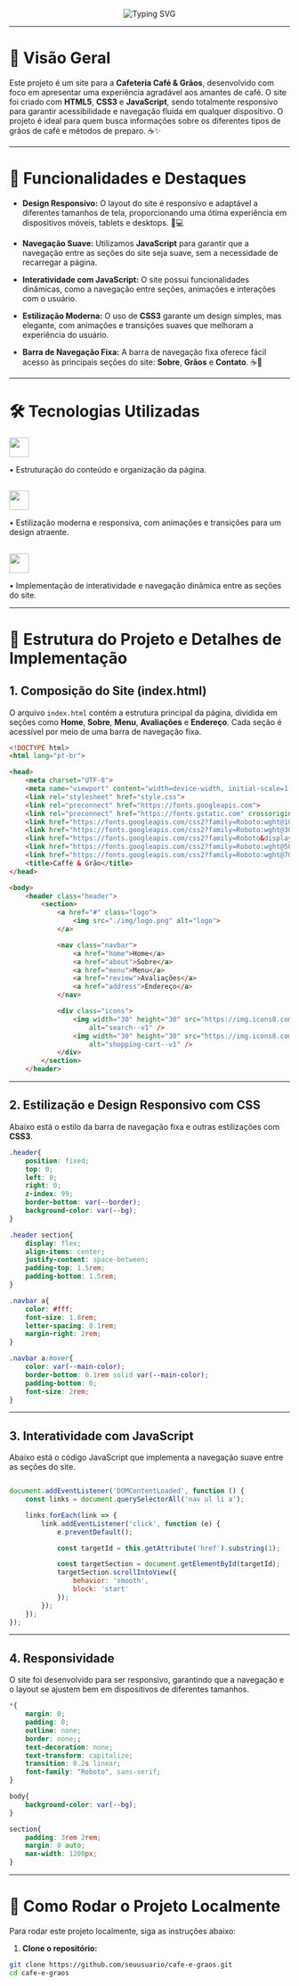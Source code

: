 <p align="center"> 
  <img src="https://readme-typing-svg.herokuapp.com?font=Century+Gothic&weight=800&size=48&pause=1000&color=F7F7F7&center=true&vCenter=true&width=600&lines=Site+de+Café+e+Grãos" alt="Typing SVG" />
</p>

---

# 📖 Visão Geral

Este projeto é um site para a **Cafeteria Café & Grãos**, desenvolvido com foco em apresentar uma experiência agradável aos amantes de café. O site foi criado com **HTML5**, **CSS3** e **JavaScript**, sendo totalmente responsivo para garantir acessibilidade e navegação fluida em qualquer dispositivo. O projeto é ideal para quem busca informações sobre os diferentes tipos de grãos de café e métodos de preparo. ☕✨

---

# 🌟 Funcionalidades e Destaques

- **Design Responsivo:** O layout do site é responsivo e adaptável a diferentes tamanhos de tela, proporcionando uma ótima experiência em dispositivos móveis, tablets e desktops. 📱💻

- **Navegação Suave:** Utilizamos **JavaScript** para garantir que a navegação entre as seções do site seja suave, sem a necessidade de recarregar a página.

- **Interatividade com JavaScript:** O site possui funcionalidades dinâmicas, como a navegação entre seções, animações e interações com o usuário.

- **Estilização Moderna:** O uso de **CSS3** garante um design simples, mas elegante, com animações e transições suaves que melhoram a experiência do usuário.

- **Barra de Navegação Fixa:** A barra de navegação fixa oferece fácil acesso às principais seções do site: **Sobre**, **Grãos** e **Contato**. ☕🛒

---

# 🛠️ Tecnologias Utilizadas

<img src="https://img.shields.io/badge/HTML5-E34F26?style=for-the-badge&logo=html5&logoColor=white" height="35"  />

• Estruturação do conteúdo e organização da página.

##

<img src="https://img.shields.io/badge/CSS3-1572B6?style=for-the-badge&logo=css3&logoColor=white" height="35"  />

• Estilização moderna e responsiva, com animações e transições para um design atraente.

##

<img src="https://img.shields.io/badge/JavaScript-F7DF1E?style=for-the-badge&logo=javascript&logoColor=black" height="35"  />

• Implementação de interatividade e navegação dinâmica entre as seções do site.

---

# 📂 Estrutura do Projeto e Detalhes de Implementação

## 1. Composição do Site (index.html)

O arquivo `index.html` contém a estrutura principal da página, dividida em seções como **Home**, **Sobre**, **Menu**, **Avaliações** e **Endereço**. Cada seção é acessível por meio de uma barra de navegação fixa.

~~~html
<!DOCTYPE html>
<html lang="pt-br">

<head>
    <meta charset="UTF-8">
    <meta name="viewport" content="width=device-width, initial-scale=1.0">
    <link rel="stylesheet" href="style.css">
    <link rel="preconnect" href="https://fonts.googleapis.com">
    <link rel="preconnect" href="https://fonts.gstatic.com" crossorigin>
    <link href="https://fonts.googleapis.com/css2?family=Roboto:wght@100&display=swap" rel="stylesheet">
    <link href="https://fonts.googleapis.com/css2?family=Roboto:wght@300&display=swap" rel="stylesheet">
    <link href="https://fonts.googleapis.com/css2?family=Roboto&display=swap" rel="stylesheet">
    <link href="https://fonts.googleapis.com/css2?family=Roboto:wght@500&display=swap" rel="stylesheet">
    <link href="https://fonts.googleapis.com/css2?family=Roboto:wght@700&display=swap" rel="stylesheet">
    <title>Caffè & Grão</title>
</head>

<body>
    <header class="header">
        <section>
            <a href="#" class="logo">
                <img src="./img/logo.png" alt="logo">
            </a>

            <nav class="navbar">
                <a href="home">Home</a>
                <a href="about">Sobre</a>
                <a href="menu">Menu</a>
                <a href="review">Avaliações</a>
                <a href="address">Endereço</a>
            </nav>

            <div class="icons">
                <img width="30" height="30" src="https://img.icons8.com/ios-filled/30/ffffff/search--v1.png"
                    alt="search--v1" />
                <img width="30" height="30" src="https://img.icons8.com/material/30/ffffff/shopping-cart--v1.png"
                    alt="shopping-cart--v1" />
            </div>
        </section>
    </header>
~~~

---

## 2. Estilização e Design Responsivo com CSS

Abaixo está o estilo da barra de navegação fixa e outras estilizações com **CSS3**.

~~~css
.header{
    position: fixed;
    top: 0;
    left: 0;
    right: 0;
    z-index: 99;
    border-bottom: var(--border);
    background-color: var(--bg);
}

.header section{
    display: flex;
    align-items: center;
    justify-content: space-between;
    padding-top: 1.5rem;
    padding-bottom: 1.5rem;
}

.navbar a{
    color: #fff; 
    font-size: 1.8rem;
    letter-spacing: 0.1rem;
    margin-right: 2rem;
}

.navbar a:hover{
    color: var(--main-color);
    border-bottom: 0.1rem solid var(--main-color);
    padding-bottom: 0;
    font-size: 2rem;
}


~~~

---

## 3. Interatividade com JavaScript

Abaixo está o código JavaScript que implementa a navegação suave entre as seções do site.

~~~javascript

document.addEventListener('DOMContentLoaded', function () {
    const links = document.querySelectorAll('nav ul li a');

    links.forEach(link => {
        link.addEventListener('click', function (e) {
            e.preventDefault();

            const targetId = this.getAttribute('href').substring(1);

            const targetSection = document.getElementById(targetId);
            targetSection.scrollIntoView({
                behavior: 'smooth',
                block: 'start'
            });
        });
    });
});
~~~

---

## 4. Responsividade

O site foi desenvolvido para ser responsivo, garantindo que a navegação e o layout se ajustem bem em dispositivos de diferentes tamanhos.

~~~css
*{
    margin: 0;
    padding: 0;
    outline: none;
    border: none;;
    text-decoration: none;
    text-transform: capitalize;
    transition: 0.2s linear;
    font-family: "Roboto", sans-serif;
}

body{
    background-color: var(--bg);
}

section{
    padding: 3rem 2rem;
    margin: 0 auto;
    max-width: 1200px;
}
~~~

---

# 🚀 Como Rodar o Projeto Localmente

Para rodar este projeto localmente, siga as instruções abaixo:

1. **Clone o repositório:**

```bash
git clone https://github.com/seuusuario/cafe-e-graos.git
cd cafe-e-graos
